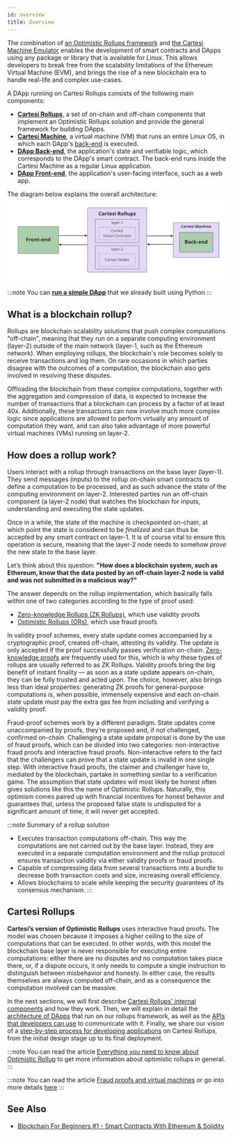 ```yaml
---
id: overview
title: Overview
---
```


The combination of [an Optimistic Rollups framework](https://github.com/cartesi/rollups) and [the Cartesi Machine Emulator](https://github.com/cartesi/machine-emulator) enables the development of smart contracts and DApps using any package or library that is available for Linux. This allows developers to break free from the scalability limitations of the Ethereum Virtual Machine (EVM), and brings the rise of a new blockchain era to handle real-life and complex use-cases.

A DApp running on Cartesi Rollups consists of the following main components:

* [**Cartesi Rollups**](../components), a set of on-chain and off-chain components that implement an Optimistic Rollups solution and provide the general framework for building DApps.
* [**Cartesi Machine**](../../machine/overview), a virtual machine (VM) that runs an entire Linux OS, in which each DApp's [back-end](../dapp-architecture/#back-end) is executed.
* [**DApp Back-end**](../dapp-architecture/#back-end), the application's state and verifiable logic, which corresponds to the DApp's smart contract. The back-end runs inside the Cartesi Machine as a regular Linux application.
* [**DApp Front-end**](../dapp-architecture/#front-end), the application's user-facing interface, such as a web app.

The diagram below explains the overall architecture:
![img](./core-components.png)

:::note
You can [**run a simple DApp**](../../build-dapps/run-dapp) that we already built using Python
:::

## What is a blockchain rollup?

Rollups are blockchain scalability solutions that push complex computations "off-chain", meaning that they run on a separate computing environment (layer-2) outside of the main network (layer-1, such as the Ethereum network). When employing rollups, the blockchain's role becomes solely to receive transactions and log them. On rare occasions in which parties disagree with the outcomes of a computation, the blockchain also gets involved in resolving these disputes.

Offloading the blockchain from these complex computations, together with the aggregation and compression of data, is expected to increase the number of transactions that a blockchain can process by a factor of at least 40x. Additionally, these transactions can now involve much more complex logic since applications are allowed to perform virtually any amount of computation they want, and can also take advantage of more powerful virtual machines (VMs) running on layer-2.

## How does a rollup work?

Users interact with a rollup through transactions on the base layer (layer-1). They send messages (inputs) to the rollup on-chain smart contracts to define a computation to be processed, and as such advance the state of the computing environment on layer-2. Interested parties run an off-chain component (a layer-2 node) that watches the blockchain for inputs, understanding and executing the state updates.

Once in a while, the state of the machine is checkpointed on-chain, at which point the state is considered to be *finalized* and can thus be accepted by any smart contract on layer-1. It is of course vital to ensure this operation is secure, meaning that the layer-2 node needs to somehow *prove* the new state to the base layer.

Let’s think about this question:
**"How does a blockchain system, such as Ethereum, know that the data posted by an off-chain layer-2 node is valid and was not submitted in a malicious way?"**

The answer depends on the rollup implementation, which basically falls within one of two categories according to the type of proof used:

* [Zero-knowledge Rollups (ZK Rollups)](https://ethereum.org/en/developers/docs/scaling/zk-rollups), which use validity proofs
* [Optimistic Rollups (ORs)](https://ethereum.org/en/developers/docs/scaling/optimistic-rollups/), which use fraud proofs

In validity proof schemes, every state update comes accompanied by a cryptographic proof, created off-chain, attesting its validity. The update is only accepted if the proof successfully passes verification on-chain. [Zero-knowledge proofs](https://en.wikipedia.org/wiki/Zero-knowledge_proof) are frequently used for this, which is why these types of rollups are usually referred to as ZK Rollups. Validity proofs bring the big benefit of instant finality — as soon as a state update appears on-chain, they can be fully trusted and acted upon. The choice, however, also brings less than ideal properties: generating ZK proofs for general-purpose computations is, when possible, immensely expensive and each on-chain state update must pay the extra gas fee from including and verifying a validity proof.

Fraud-proof schemes work by a different paradigm. State updates come unaccompanied by proofs, they’re proposed and, if not challenged, confirmed on-chain. Challenging a state update proposal is done by the use of fraud proofs, which can be divided into two categories: non-interactive fraud proofs and interactive fraud proofs.
Non-interactive refers to the fact that the challengers can prove that a state update is invalid in one single step. With interactive fraud proofs, the claimer and challenger have to, mediated by the blockchain, partake in something similar to a verification game. The assumption that state updates will most likely be honest often gives solutions like this the name of Optimistic Rollups. Naturally, this optimism comes paired up with financial incentives for honest behavior and guarantees that, unless the proposed false state is undisputed for a significant amount of time, it will never get accepted.

:::note Summary of a rollup solution
* Executes transaction computations off-chain. This way the computations are not carried out by the base layer. Instead, they are executed in a separate computation environment and the rollup protocol ensures transaction validity via either validity proofs or fraud proofs.
* Capable of compressing data from several transactions into a bundle to decrease both transaction costs and size, increasing overall efficiency.
* Allows blockchains to scale while keeping the security guarantees of its consensus mechanism.
:::

## Cartesi Rollups

**Cartesi’s version of Optimistic Rollups** uses interactive fraud proofs. The model was chosen because it imposes a higher ceiling to the size of computations that can be executed. In other words, with this model the blockchain base layer is never responsible for executing entire computations: either there are no disputes and no computation takes place there, or, if a dispute occurs, it only needs to compute a single instruction to distinguish between misbehavior and honesty. In either case, the results themselves are always computed off-chain, and as a consequence the computation involved can be massive.

In the next sections, we will first describe [Cartesi Rollups' internal components](../components) and how they work. Then, we will explain in detail the [architecture of DApps](../dapp-architecture) that run on our rollups framework, as well as the [APIs that developers can use](../http-api) to communicate with it. Finally, we share our vision of a [step-by-step process for developing applications](../dapp-life-cycle) on Cartesi Rollups, from the initial design stage up to its final deployment.

:::note
You can read the article [Everything you need to know about Optimistic Rollup](https://research.paradigm.xyz/rollups) to get more information about optimistic rollups in general.
:::

:::note
You can read the article [Fraud proofs and virtual machines](https://medium.com/@cpbuckland88/fraud-proofs-and-virtual-machines-2826a3412099) or go into more details [here](https://tlu.tarilabs.com/cryptography/fraud-proofs#what-are-fraud-proofs)
:::

## See Also

* [Blockchain For Beginners #1 - Smart Contracts With Ethereum & Solidity](https://youtu.be/8kEBwJt2YLM)
